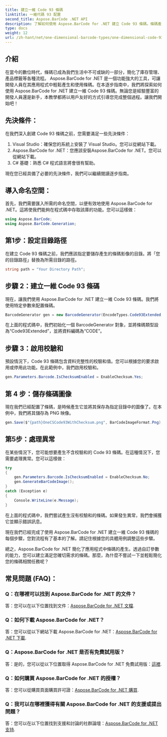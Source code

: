 ```yaml
---
title: 建立一維 Code 93 條碼
linktitle: 一維代碼 93 配置
second_title: Aspose.BarCode .NET API
description: 了解如何使用 Aspose.BarCode for .NET 建立 Code 93 條碼。條碼產生的逐步指南。
type: docs
weight: 12
url: /zh-hant/net/one-dimensional-barcode-types/one-dimensional-code-93-configuration/
---
```


## 介紹

在當今的數位時代，條碼已成為我們生活中不可或缺的一部分，簡化了庫存管理、產品標籤等各種流程。 Aspose.BarCode for .NET 是一個功能強大的工具，可讓開發人員在其應用程式中輕鬆產生和使用條碼。在本逐步指南中，我們將探索如何使用 Aspose.BarCode for .NET 建立一維 Code 93 條碼。無論您是經驗豐富的開發人員還是新手，本教學都將以用戶友好的方式引導您完成整個過程。讓我們開始吧！

## 先決條件：

在我們深入創建 Code 93 條碼之前，您需要滿足一些先決條件：
1. Visual Studio：確保您的系統上安裝了 Visual Studio。您可以從網站下載。
2. Aspose.BarCode for .NET：您應該安裝Aspose.BarCode for .NET。您可以從網站下載。
3. C# 基礎：熟悉 C# 程式語言將會很有幫助。

現在您已經具備了必要的先決條件，我們可以繼續閱讀逐步指南。

## 導入命名空間：

首先，我們需要匯入所需的命名空間，以便有效地使用 Aspose.BarCode for .NET。這將使我們能夠在程式碼中存取該庫的功能。您可以這樣做：

```csharp
using Aspose.BarCode;
using Aspose.BarCode.Generation;
```

## 第1步：設定目錄路徑

在建立 Code 93 條碼之前，我們應該指定要儲存產生的條碼影像的目錄。將「您的目錄路徑」替換為所需目錄的路徑。

```csharp
string path = "Your Directory Path";
```

## 步驟 2：建立一維 Code 93 條碼

現在，讓我們使用 Aspose.BarCode for .NET 建立一維 Code 93 條碼。我們將使用特定參數來配置條碼。

```csharp
BarcodeGenerator gen = new BarcodeGenerator(EncodeTypes.Code93Extended, "CODE");
```

在上面的程式碼中，我們初始化一個 BarcodeGenerator 對象，並將條碼類型設為“Code93Extended”，並將資料編碼為“CODE”。

## 步驟 3：啟用校驗和

預設情況下，Code 93 條碼包含資料完整性的校驗和值。您可以根據您的要求啟用或停用此功能。在此範例中，我們啟用校驗和。

```csharp
gen.Parameters.Barcode.IsChecksumEnabled = EnableChecksum.Yes;
```

## 第 4 步：儲存條碼圖像

現在我們已經配置了條碼，是時候產生它並將其保存為指定目錄中的圖像了。在本例中，我們將其儲存為 PNG 映像。

```csharp
gen.Save($"{path}OneCSCode93WithChecksum.png", BarCodeImageFormat.Png);
```

## 第5步：處理異常

在某些情況下，您可能想要產生不含校驗和的 Code 93 條碼。在這種情況下，您需要處理異常。您可以這樣做：

```csharp
try
{
    gen.Parameters.Barcode.IsChecksumEnabled = EnableChecksum.No;
    gen.GenerateBarCodeImage();
}
catch (Exception e)
{
    Console.WriteLine(e.Message);
}
```

在上面的程式碼中，我們嘗試產生沒有校驗和的條碼。如果發生異常，我們會捕獲它並顯示錯誤訊息。

現在我們已經完成了使用 Aspose.BarCode for .NET 建立一維 Code 93 條碼的每個步驟，您對流程有了基本的了解。請記住根據您的具體用例調整這些步驟。

總之，Aspose.BarCode for .NET 簡化了應用程式中條碼的產生。透過自訂參數的能力，您可以建立滿足您確切需求的條碼。那麼，為什麼不嘗試一下並輕鬆簡化您的條碼相關任務呢？

## 常見問題 (FAQ)：

### Q：在哪裡可以找到 Aspose.BarCode for .NET 的文件？
答：您可以在以下位置找到文件：[Aspose.BarCode for .NET 文檔](https://reference.aspose.com/barcode/net/).

### Q：如何下載 Aspose.BarCode for .NET？
答：您可以從以下網站下載 Aspose.BarCode for .NET：[Aspose.BarCode for .NET 下載](https://releases.aspose.com/barcode/net/).

### Q：Aspose.BarCode for .NET 是否有免費試用版？
答：是的，您可以從以下位置取得 Aspose.BarCode for .NET 免費試用版：[這裡](https://releases.aspose.com/).

### Q：如何購買 Aspose.BarCode for .NET 的授權？
答：您可以從購買頁面購買許可證：[Aspose.BarCode for .NET 購買](https://purchase.aspose.com/buy).

### Q：我可以在哪裡獲得有關 Aspose.BarCode for .NET 的支援或提出問題？
答：您可以在以下位置找到支援和討論的社群論壇：[Aspose.BarCode for .NET 支持](https://forum.aspose.com/c/barcode/13).
